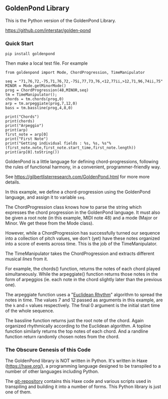 ## GoldenPond Library

This is the Python version of the GoldenPond Library.

https://github.com/interstar/golden-pond


### Quick Start

    pip install goldenpond

Then make a local test file. For example


```
from goldenpond import Mode, ChordProgression, TimeManipulator

seq = "71,76,72,-75,71,76,72,-75i,77,73,76,<12,77ii,>12,71,96,74ii,75"
MINOR = Mode.getMinorMode()
prog = ChordProgression(48,MINOR,seq)
tm = TimeManipulator();
chords = tm.chords(prog,0)
arp = tm.arpeggiate(prog,7,12,0)
bass = tm.bassline(prog,4,8,0)

print("Chords")
print(chords)
print("Arpeggio")
print(arp)
first_note = arp[0]
print("First Note")
print("Getting individual fields : %s, %s, %s"%(first_note.note,first_note.start_time,first_note.length))
print(arp[0].toString())

```

GoldenPond is a little language for defining chord-progressions, following the rules of functional harmony, in a convenient, programmer-friendly way.

See https://gilbertlisterresearch.com/GoldenPond.html for more more details.

In this example, we define a chord-progression using the GoldenPond language, and assign it to variable `seq`.

The ChordProgression class knows how to parse the string which expresses the chord progression in the GoldenPond language. It must also be given a root note (in this example, MIDI note 48) and a mode (Major or Minor. We get these from the Mode class).

However, while a ChordProgression has successfully turned our sequence into a collection of pitch values, we don't (yet) have these notes organized into a score of events across time. This is the job of the TimeManipulator.

The TimeManipulator takes the ChordProgression and extracts different musical *lines* from it.

For example, the chords() function, returns the notes of each chord played simultaneously. While the arpeggiate() function returns those notes in the form of arpeggios (ie. each note in the chord slightly later than the previous one).

The arpeggiate function uses a "[Euclidean Rhythm](https://en.wikipedia.org/wiki/Euclidean_rhythm)" algorithm to spread the notes in time. The values 7 and 12 passed as arguments in this example, are the `k` and `n` values respectively. The final 0 argument is the initial start time of the whole sequence.

The bassline function returns just the root note of the chord. Again organized rhythmically according to the Euclidean algorithm. A topline function similarly returns the top notes of each chord. And a randline function return randomly chosen notes from the chord.





 
### The Obscure Genesis of this Code

The GoldenPond library is NOT written in Python. It's written in Haxe (https://haxe.org/), a programming language designed to be transpiled to a number of other languages including Python.

The [git-repository](https://github.com/interstar/golden-pond) contains this Haxe code and various scripts used in transpiling and building it into a number of forms. This Python library is just one of them. 
